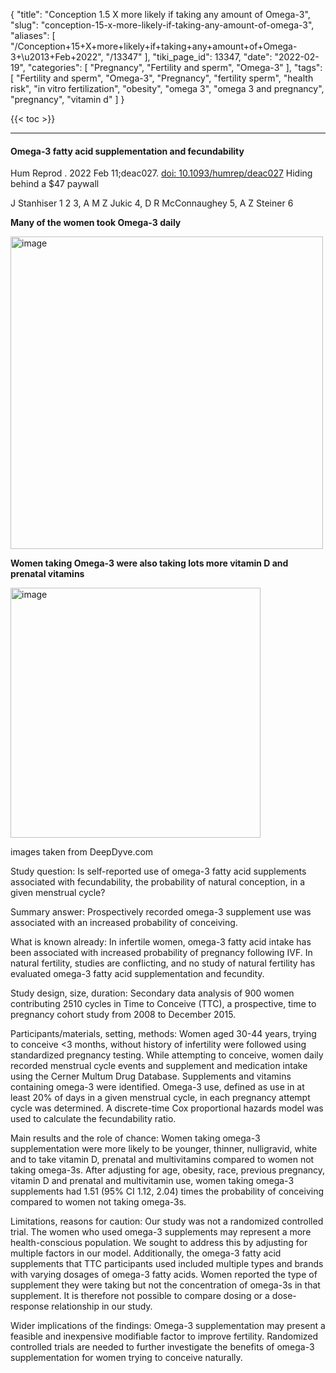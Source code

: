 {
    "title": "Conception 1.5 X more likely if taking any amount of Omega-3",
    "slug": "conception-15-x-more-likely-if-taking-any-amount-of-omega-3",
    "aliases": [
        "/Conception+15+X+more+likely+if+taking+any+amount+of+Omega-3+\u2013+Feb+2022",
        "/13347"
    ],
    "tiki_page_id": 13347,
    "date": "2022-02-19",
    "categories": [
        "Pregnancy",
        "Fertility and sperm",
        "Omega-3"
    ],
    "tags": [
        "Fertility and sperm",
        "Omega-3",
        "Pregnancy",
        "fertility sperm",
        "health risk",
        "in vitro fertilization",
        "obesity",
        "omega 3",
        "omega 3 and pregnancy",
        "pregnancy",
        "vitamin d"
    ]
}


{{< toc >}} 

---

#### Omega-3 fatty acid supplementation and fecundability

Hum Reprod . 2022 Feb 11;deac027. [doi: 10.1093/humrep/deac027](https://doi.org/10.1093/humrep/deac027) Hiding behind a $47 paywall

J Stanhiser 1 2 3, A M Z Jukic 4, D R McConnaughey 5, A Z Steiner 6

 **Many of the women took Omega-3 daily** 

<img src="https://d378j1rmrlek7x.cloudfront.net/attachments/jpeg/fecund-fig-2.jpg" alt="image" width="500">

 **Women taking Omega-3 were also taking lots more vitamin D and prenatal vitamins** 

<img src="https://d378j1rmrlek7x.cloudfront.net/attachments/jpeg/fecund-table-ii.jpg" alt="image" width="400">

images taken from DeepDyve.com

Study question: Is self-reported use of omega-3 fatty acid supplements associated with fecundability, the probability of natural conception, in a given menstrual cycle?

Summary answer: Prospectively recorded omega-3 supplement use was associated with an increased probability of conceiving.

What is known already: In infertile women, omega-3 fatty acid intake has been associated with increased probability of pregnancy following IVF. In natural fertility, studies are conflicting, and no study of natural fertility has evaluated omega-3 fatty acid supplementation and fecundity.

Study design, size, duration: Secondary data analysis of 900 women contributing 2510 cycles in Time to Conceive (TTC), a prospective, time to pregnancy cohort study from 2008 to December 2015.

Participants/materials, setting, methods: Women aged 30-44 years, trying to conceive <3 months, without history of infertility were followed using standardized pregnancy testing. While attempting to conceive, women daily recorded menstrual cycle events and supplement and medication intake using the Cerner Multum Drug Database. Supplements and vitamins containing omega-3 were identified. Omega-3 use, defined as use in at least 20% of days in a given menstrual cycle, in each pregnancy attempt cycle was determined. A discrete-time Cox proportional hazards model was used to calculate the fecundability ratio.

Main results and the role of chance: Women taking omega-3 supplementation were more likely to be younger, thinner, nulligravid, white and to take vitamin D, prenatal and multivitamins compared to women not taking omega-3s. After adjusting for age, obesity, race, previous pregnancy, vitamin D and prenatal and multivitamin use, women taking omega-3 supplements had 1.51 (95% CI 1.12, 2.04) times the probability of conceiving compared to women not taking omega-3s.

Limitations, reasons for caution: Our study was not a randomized controlled trial. The women who used omega-3 supplements may represent a more health-conscious population. We sought to address this by adjusting for multiple factors in our model. Additionally, the omega-3 fatty acid supplements that TTC participants used included multiple types and brands with varying dosages of omega-3 fatty acids. Women reported the type of supplement they were taking but not the concentration of omega-3s in that supplement. It is therefore not possible to compare dosing or a dose-response relationship in our study.

Wider implications of the findings: Omega-3 supplementation may present a feasible and inexpensive modifiable factor to improve fertility. Randomized controlled trials are needed to further investigate the benefits of omega-3 supplementation for women trying to conceive naturally.